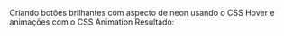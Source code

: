 Criando botões brilhantes com aspecto de neon usando o CSS Hover e animações com o CSS Animation
Resultado:
